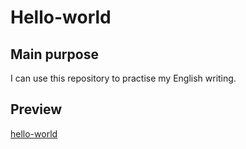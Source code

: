 # Hello-world

## Main purpose
I can use this repository to practise my English writing.

## Preview
[hello-world](https://ranchia.github.io/hello-world/index.html)
